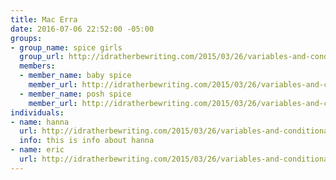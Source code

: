 ```yaml
---
title: Mac Erra
date: 2016-07-06 22:52:00 -05:00
groups:
- group_name: spice girls
  group_url: http://idratherbewriting.com/2015/03/26/variables-and-conditional-processing-jekyll-versus-dita/
  members:
  - member_name: baby spice
    member_url: http://idratherbewriting.com/2015/03/26/variables-and-conditional-processing-jekyll-versus-dita/
  - member_name: posh spice
    member_url: http://idratherbewriting.com/2015/03/26/variables-and-conditional-processing-jekyll-versus-dita/
individuals:
- name: hanna
  url: http://idratherbewriting.com/2015/03/26/variables-and-conditional-processing-jekyll-versus-dita/
  info: this is info about hanna
- name: eric
  url: http://idratherbewriting.com/2015/03/26/variables-and-conditional-processing-jekyll-versus-dita/
---
```


